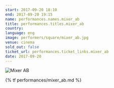 ```yaml
---
start: 2017-09-20 18:10
end: 2017-09-20 19:15
name: performances.names.mixer_ab
title: performances.titles.mixer_ab
country: 
language: eng
image: performers/square/mixer_ab.jpg
venue: cinema
sold_out: false
ticket_url: performances.ticket_links.mixer_ab
date: 2017-09-20
---
```


<picture>
    <source media="(min-width: 1200px)" srcset="{% asset performers/wide/mixer_ab.jpg @path %}">
    <source media="(min-width: 768px)" srcset="{% asset performers/wide/mixer_ab.jpg @path %}">
    <img src="{% asset performers/square/mixer_ab.jpg @path %}" alt="Mixer AB">
</picture>

{% tf performances/mixer_ab.md %}
